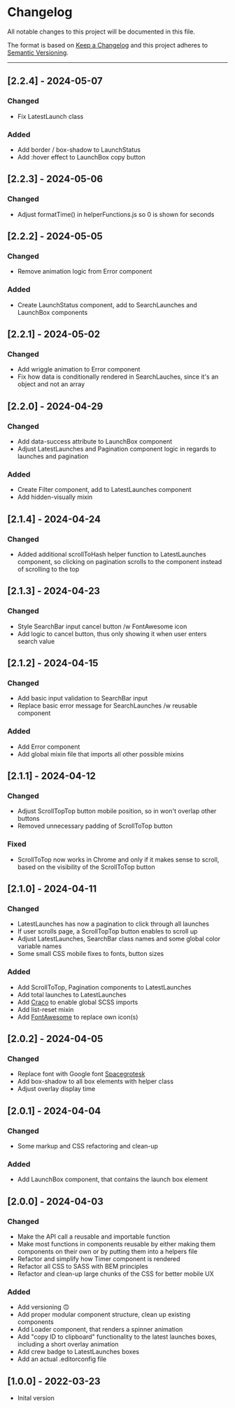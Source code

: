 # Changelog

All notable changes to this project will be documented in this file.

The format is based on [Keep a Changelog](https://keepachangelog.com/en/1.0.0/)
and this project adheres to [Semantic Versioning](https://semver.org/spec/v2.0.0.html).

---

## [2.2.4] - 2024-05-07

### Changed
* Fix LatestLaunch class

### Added
* Add border / box-shadow to LaunchStatus
* Add :hover effect to LaunchBox copy button

## [2.2.3] - 2024-05-06

### Changed
* Adjust formatTime() in helperFunctions.js so 0 is shown for seconds

## [2.2.2] - 2024-05-05

### Changed
* Remove animation logic from Error component

### Added
* Create LaunchStatus component, add to SearchLaunches and LaunchBox components

## [2.2.1] - 2024-05-02

### Changed
* Add wriggle animation to Error component
* Fix how data is conditionally rendered in SearchLauches, since it's an object and not an array

## [2.2.0] - 2024-04-29

### Changed
* Add data-success attribute to LaunchBox component
* Adjust LatestLaunches and Pagination component logic in regards to launches and pagination

### Added
* Create Filter component, add to LatestLaunches component
* Add hidden-visually mixin

## [2.1.4] - 2024-04-24

### Changed
* Added additional scrollToHash helper function to LatestLaunches component, so clicking on pagination scrolls to the component instead of scrolling to the top

## [2.1.3] - 2024-04-23

### Changed
* Style SearchBar input cancel button /w FontAwesome icon
* Add logic to cancel button, thus only showing it when user enters search value

## [2.1.2] - 2024-04-15

### Changed
* Add basic input validation to SearchBar input
* Replace basic error message for SearchLaunches /w reusable component

### Added
* Add Error component
* Add global mixin file that imports all other possible mixins

## [2.1.1] - 2024-04-12

### Changed
* Adjust ScrollTopTop button mobile position, so in won't overlap other buttons
* Removed unnecessary padding of ScrollToTop button

### Fixed
* ScrollToTop now works in Chrome and only if it makes sense to scroll, based on the visibility of the ScrollToTop button

## [2.1.0] - 2024-04-11

### Changed
* LatestLaunches has now a pagination to click through all launches
* If user scrolls page, a ScrollTopTop button enables to scroll up
* Adjust LatestLaunches, SearchBar class names and some global color variable names
* Some small CSS mobile fixes to fonts, button sizes

### Added
* Add ScrollToTop, Pagination components to LatestLaunches
* Add total launches to LatestLaunches
* Add [Craco](https://www.npmjs.com/package/@craco/craco) to enable global SCSS imports
* Add list-reset mixin
* Add [FontAwesome](https://fontawesome.com/) to replace own icon(s)

## [2.0.2] - 2024-04-05

### Changed
* Replace font with Google font [Spacegrotesk](https://fonts.google.com/share?selection.family=Space+Grotesk:wght@300..700)
* Add box-shadow to all box elements with helper class
* Adjust overlay display time

## [2.0.1] - 2024-04-04

### Changed
* Some markup and CSS refactoring and clean-up

### Added
* Add LaunchBox component, that contains the launch box element

## [2.0.0] - 2024-04-03

### Changed
* Make the API call a reusable and importable function
* Make most functions in components reusable by either making them components on their own or by putting them into a helpers file
* Refactor and simplify how Timer component is rendered
* Refactor all CSS to SASS with BEM principles
* Refactor and clean-up large chunks of the CSS for better mobile UX

### Added
* Add versioning 🙃
* Add proper modular component structure, clean up existing components
* Add Loader component, that renders a spinner animation
* Add "copy ID to clipboard" functionality to the latest launches boxes, including a short overlay animation
* Add crew badge to LatestLaunches boxes
* Add an actual .editorconfig file

## [1.0.0] - 2022-03-23
* Inital version

